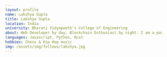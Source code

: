 ```yaml
---
layout: profile
name: Lakshya Gupta
title: Lakshya Gupta
location: India
university: Bharati Vidyapeeth's College of Engineering
about: Web Developer by day, Blockchain Enthusiast by night. I am a part-time engineer and a full-time tech lover. Life is too short, just checkmate and move on.
languages: Javascript, Python, Rust
hobbies: Chess & Hip Hop music
img: /assets/img/fellows/lakshya.jpg
---
```

